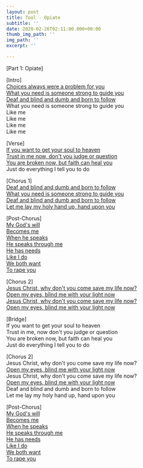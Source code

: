 ```yaml
---
layout: post
title: Tool - Opiate
subtitle: ''
date: 2020-02-26T02:11:00.000+00:00
thumb_img_path: ''
img_path: ''
excerpt: ''

---
```

\[Part 1: Opiate\]  
  
\[Intro\]  
[Choices always were a problem for you  
What you need is someone strong to guide you](https://genius.com/Tool-opiate-lyrics#note-3330418)  
[Deaf and blind and dumb and born to follow](https://genius.com/Tool-opiate-lyrics#note-2439030)  
What you need is someone strong to guide you  
Like me  
Like me  
Like me  
Like me  
  
\[Verse\]  
[If you want to get your soul to heaven  
Trust in me now, don't you judge or question](https://genius.com/Tool-opiate-lyrics#note-7468804)  
[You are broken now, but faith can heal you](https://genius.com/Tool-opiate-lyrics#note-2439019)  
Just do everything I tell you to do  
  
\[Chorus 1\]  
[Deaf and blind and dumb and born to follow  
What you need is someone strong to guide you  
Deaf and blind and dumb and born to follow  
Let me lay my holy hand up, hand upon you](https://genius.com/Tool-opiate-lyrics#note-3311408)  
  
\[Post-Chorus\]  
[My God's will  
Becomes me  
When he speaks  
He speaks through me  
He has needs  
Like I do  
We both want  
To rape you](https://genius.com/Tool-opiate-lyrics#note-2439022)

  
\[Chorus 2\]  
[Jesus Christ, why don't you come save my life now?  
Open my eyes, blind me with your light now  
Jesus Christ, why don't you come save my life now?  
Open my eyes, blind me with your light now](https://genius.com/Tool-opiate-lyrics#note-3311413)  
  
\[Bridge\]  
If you want to get your soul to heaven  
Trust in me, now don't you judge or question  
You are broken now, but faith can heal you  
Just do everything I tell you to do  
  
\[Chorus 2\]  
Jesus Christ, why don't you come save my life now?  
[Open my eyes, blind me with your light now](https://genius.com/Tool-opiate-lyrics#note-5018133)  
Jesus Christ, why don't you come save my life now?  
[Open my eyes, blind me with your light now](https://genius.com/Tool-opiate-lyrics#note-5018133)  
Deaf and blind and dumb and born to follow  
Let me lay my holy hand up, hand upon you  
  
\[Post-Chorus\]  
[My God's will  
Becomes me  
When he speaks  
He speaks through me  
He has needs  
Like I do  
We both want  
To rape you](https://genius.com/Tool-opiate-lyrics#note-2439022)
